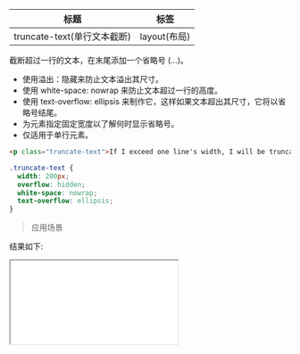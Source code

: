 | 标题                        | 标签         |
| --------------------------- | ------------ |
| truncate-text(单行文本截断) | layout(布局) |

截断超过一行的文本，在末尾添加一个省略号 (...)。

- 使用溢出：隐藏来防止文本溢出其尺寸。
- 使用 white-space: nowrap 来防止文本超过一行的高度。
- 使用 text-overflow: ellipsis 来制作它，这样如果文本超出其尺寸，它将以省略号结尾。
- 为元素指定固定宽度以了解何时显示省略号。
- 仅适用于单行元素。

```html
<p class="truncate-text">If I exceed one line's width, I will be truncated.</p>
```

```css
.truncate-text {
  width: 200px;
  overflow: hidden;
  white-space: nowrap;
  text-overflow: ellipsis;
}
```

> 应用场景

<div class="code-editor" data-url="codes/css/html/truncate-text.html" data-language="html"></div>

结果如下:

<iframe src="codes/css/html/truncate-text.html"></iframe>
